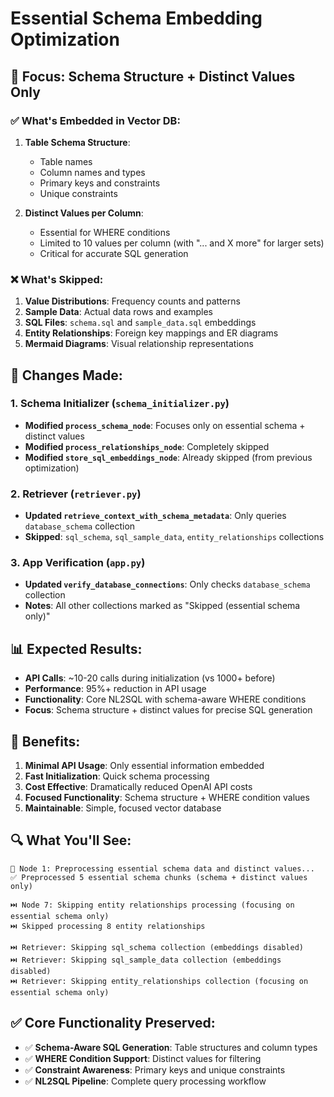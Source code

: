 # Essential Schema Embedding Optimization

## 🎯 **Focus: Schema Structure + Distinct Values Only**

### **✅ What's Embedded in Vector DB:**

1. **Table Schema Structure**:
   - Table names
   - Column names and types
   - Primary keys and constraints
   - Unique constraints

2. **Distinct Values per Column**:
   - Essential for WHERE conditions
   - Limited to 10 values per column (with "... and X more" for larger sets)
   - Critical for accurate SQL generation

### **❌ What's Skipped:**

1. **Value Distributions**: Frequency counts and patterns
2. **Sample Data**: Actual data rows and examples
3. **SQL Files**: `schema.sql` and `sample_data.sql` embeddings
4. **Entity Relationships**: Foreign key mappings and ER diagrams
5. **Mermaid Diagrams**: Visual relationship representations

## 🔧 **Changes Made:**

### **1. Schema Initializer (`schema_initializer.py`)**
- **Modified `process_schema_node`**: Focuses only on essential schema + distinct values
- **Modified `process_relationships_node`**: Completely skipped
- **Modified `store_sql_embeddings_node`**: Already skipped (from previous optimization)

### **2. Retriever (`retriever.py`)**
- **Updated `retrieve_context_with_schema_metadata`**: Only queries `database_schema` collection
- **Skipped**: `sql_schema`, `sql_sample_data`, `entity_relationships` collections

### **3. App Verification (`app.py`)**
- **Updated `verify_database_connections`**: Only checks `database_schema` collection
- **Notes**: All other collections marked as "Skipped (essential schema only)"

## 📊 **Expected Results:**

- **API Calls**: ~10-20 calls during initialization (vs 1000+ before)
- **Performance**: 95%+ reduction in API usage
- **Functionality**: Core NL2SQL with schema-aware WHERE conditions
- **Focus**: Schema structure + distinct values for precise SQL generation

## 🎯 **Benefits:**

1. **Minimal API Usage**: Only essential information embedded
2. **Fast Initialization**: Quick schema processing
3. **Cost Effective**: Dramatically reduced OpenAI API costs
4. **Focused Functionality**: Schema structure + WHERE condition values
5. **Maintainable**: Simple, focused vector database

## 🔍 **What You'll See:**

```
🔄 Node 1: Preprocessing essential schema data and distinct values...
✅ Preprocessed 5 essential schema chunks (schema + distinct values only)

⏭️ Node 7: Skipping entity relationships processing (focusing on essential schema only)
⏭️ Skipped processing 8 entity relationships

⏭️ Retriever: Skipping sql_schema collection (embeddings disabled)
⏭️ Retriever: Skipping sql_sample_data collection (embeddings disabled)
⏭️ Retriever: Skipping entity_relationships collection (focusing on essential schema only)
```

## ✅ **Core Functionality Preserved:**

- ✅ **Schema-Aware SQL Generation**: Table structures and column types
- ✅ **WHERE Condition Support**: Distinct values for filtering
- ✅ **Constraint Awareness**: Primary keys and unique constraints
- ✅ **NL2SQL Pipeline**: Complete query processing workflow
